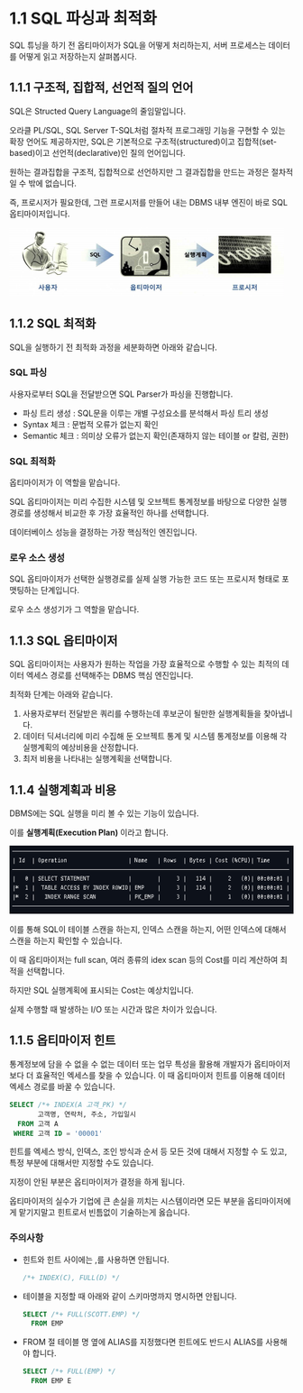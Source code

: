 # 1.1 SQL 파싱과 최적화

SQL 튜닝을 하기 전 옵티마이저가 SQL을 어떻게 처리하는지, 서버 프로세스는 데이터를 어떻게 읽고 저장하는지 살펴봅시다.



## 1.1.1 구조적, 집합적, 선언적 질의 언어

SQL은 Structed Query Language의 줄임말입니다.

오라클 PL/SQL, SQL Server T-SQL처럼 절차적 프로그래밍 기능을 구현할 수 있는 확장 언어도 제공하지만, SQL은 기본적으로 구조적(structured)이고 집합적(set-based)이고 선언적(declarative)인 질의 언어입니다.

원하는 결과집합을 구조적, 집합적으로 선언하지만 그 결과집합을 만드는 과정은 절차적일 수 밖에 없습니다.

즉, 프로시저가 필요한데, 그런 프로시저를 만들어 내는 DBMS 내부 엔진이 바로 SQL 옵티마이저입니다.

![image-20210730190118079](../images/Chapter1/img1.png)



## 1.1.2 SQL 최적화

SQL을 실행하기 전 최적화 과정을 세분화하면 아래와 같습니다.

### SQL 파싱

사용자로부터 SQL을 전달받으면 SQL Parser가 파싱을 진행합니다.

* 파싱 트리 생성 : SQL문을 이루는 개별 구성요소를 분석해서 파싱 트리 생성
* Syntax 체크 : 문법적 오류가 없는지 확인
* Semantic 체크 : 의미상 오류가 없는지 확인(존재하지 않는 테이블 or 칼럼, 권한)

### SQL 최적화

옵티마이저가 이 역할을 맡습니다.

SQL 옵티마이저는 미리 수집한 시스템 및 오브젝트 통계정보를 바탕으로 다양한 실행경로를 생성해서 비교한 후 가장 효율적인 하나를 선택합니다.

데이터베이스 성능을 결정하는 가장 핵심적인 엔진입니다.

### 로우 소스 생성

SQL 옵티마이저가 선택한 실행경로를 실제 실행 가능한 코드 또는 프로시저 형태로 포맷팅하는 단계입니다.

로우 소스 생성기가 그 역할을 맡습니다.



## 1.1.3 SQL 옵티마이저

SQL 옵티마이저는 사용자가 원하는 작업을 가장 효율적으로 수행할 수 있는 최적의 데이터 엑세스 경로를 선택해주는 DBMS 핵심 엔진입니다.

최적화 단계는 아래와 같습니다.

1. 사용자로부터 전달받은 쿼리를 수행하는데 후보군이 될만한 실행계획들을 찾아냅니다.
2. 데이터 딕셔너리에 미리 수집해 둔 오브젝트 통계 및 시스템 통계정보를 이용해 각 실행계획의 예상비용을 산정합니다.
3. 최저 비용을 나타내는 실행계획을 선택합니다.



## 1.1.4 실행계획과 비용

DBMS에는 SQL 실행을 미리 볼 수 있는 기능이 있습니다.

이를 **실행계획(Execution Plan)** 이라고 합니다.

![image-20210730205618106](../images/Chapter1/execution_plan.png)



이를 통해 SQL이 테이블 스캔을 하는지, 인덱스 스캔을 하는지, 어떤 인덱스에 대해서 스캔을 하는지 확인할 수 있습니다.

이 때 옵티마이저는 full scan, 여러 종류의 idex scan 등의 Cost를 미리 계산하여 최적을 선택합니다.

하지만 SQL 실행계획에 표시되는 Cost는 예상치입니다. 

실제 수행할 때 발생하는 I/O 또는 시간과 많은 차이가 있습니다.



## 1.1.5 옵티마이저 힌트

통계정보에 담을 수 없을 수 없는 데이터 또는 업무 특성을 활용해 개발자가 옵티마이저보다 더 효율적인 엑세스를 찾을 수 있습니다. 이 때 옵티마이저 힌트를 이용해 데이터 엑세스 경로를 바꿀 수 있습니다.

``` SQL
SELECT /*+ INDEX(A 고객_PK) */
       고객명, 연락처, 주소, 가입일시
  FROM 고객 A
 WHERE 고객 ID = '00001'
```



힌트를 엑세스 방식, 인덱스, 조인 방식과 순서 등 모든 것에 대해서 지정할 수 도 있고, 특정 부분에 대해서만 지정할 수도 있습니다. 

지정이 안된 부분은 옵티마이저가 결정을 하게 됩니다.

옵티마이저의 실수가 기업에 큰 손실을 끼치는 시스템이라면 모든 부분을 옵티마이저에게 맡기지말고 힌트로서 빈틈없이 기술하는게 옳습니다.



### 주의사항

* 힌트와 힌트 사이에는 ,를 사용하면 안됩니다.

  ```SQL
  /*+ INDEX(C), FULL(D) */
  ```

  

* 테이블을 지정할 때 아래와 같이 스키마명까지 명시하면 안됩니다.

  ```SQL
  SELECT /*+ FULL(SCOTT.EMP) */
    FROM EMP
  ```

  

* FROM 절 테이블 명 옆에 ALIAS를 지정했다면 힌트에도 반드시 ALIAS를 사용해야 합니다.

  ```SQL
  SELECT /*+ FULL(EMP) */
    FROM EMP E
  ```





